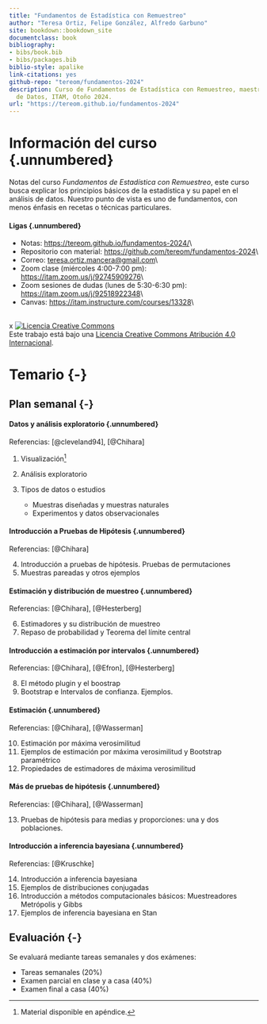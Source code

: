 ```yaml
---
title: "Fundamentos de Estadística con Remuestreo"
author: "Teresa Ortiz, Felipe González, Alfredo Garbuno"
site: bookdown::bookdown_site
documentclass: book
bibliography:
- bibs/book.bib
- bibs/packages.bib
biblio-style: apalike
link-citations: yes
github-repo: "tereom/fundamentos-2024"
description: Curso de Fundamentos de Estadística con Remuestreo, maestría en Ciencia
  de Datos, ITAM, Otoño 2024.
url: "https://tereom.github.io/fundamentos-2024"
---
```


# Información del curso {.unnumbered}

Notas del curso *Fundamentos de Estadística con Remuestreo*, este curso busca explicar los principios básicos de la estadística y su papel en el análisis de datos. Nuestro punto de vista es uno de fundamentos, con menos énfasis en recetas o técnicas particulares.

#### Ligas {.unnumbered}

- Notas: <https://tereom.github.io/fundamentos-2024/>\
- Repositorio con material: <https://github.com/tereom/fundamentos-2024>\
- Correo: [teresa.ortiz.mancera\@gmail.com](mailto:teresa.ortiz.mancera@gmail.com)\
- Zoom clase (miércoles 4:00-7:00 pm): <https://itam.zoom.us/j/92745909276>\
- Zoom sesiones de dudas (lunes de 5:30-6:30 pm): <https://itam.zoom.us/j/92518922348>\
- Canvas: <https://itam.instructure.com/courses/13328>\

</br>
x
<a rel="license" href="http://creativecommons.org/licenses/by/4.0/"><img src="https://i.creativecommons.org/l/by/4.0/88x31.png" alt="Licencia Creative Commons" style="border-width:0"/></a><br />Este trabajo está bajo una <a rel="license" href="http://creativecommons.org/licenses/by/4.0/">Licencia Creative Commons Atribución 4.0 Internacional</a>.

# Temario {-}

## Plan semanal {-}

#### Datos y análisis exploratorio {.unnumbered}

Referencias: [@cleveland94], [@Chihara]

1.  Visualización[^index-1]

2. Análisis exploratorio

3.  Tipos de datos o estudios
    -   Muestras diseñadas y muestras naturales
    -   Experimentos y datos observacionales

[^index-1]: Material disponible en apéndice.

#### Introducción a Pruebas de Hipótesis {.unnumbered}

Referencias: [@Chihara]

4.  Introducción a pruebas de hipótesis. Pruebas de permutaciones
5.  Muestras pareadas y otros ejemplos

#### Estimación y distribución de muestreo {.unnumbered}

Referencias: [@Chihara], [@Hesterberg]

6.  Estimadores y su distribución de muestreo
7.  Repaso de probabilidad y Teorema del límite central

#### Introducción a estimación por intervalos {.unnumbered}

Referencias: [@Chihara], [@Efron], [@Hesterberg]

8.  El método plugin y el boostrap
9.  Bootstrap e Intervalos de confianza. Ejemplos.

#### Estimación {.unnumbered}

Referencias: [@Chihara], [@Wasserman]

10.  Estimación por máxima verosimilitud
11. Ejemplos de estimación por máxima verosimilitud y Bootstrap paramétrico
12. Propiedades de estimadores de máxima verosimilitud

#### Más de pruebas de hipótesis {.unnumbered}

Referencias: [@Chihara], [@Wasserman]

13. Pruebas de hipótesis para medias y proporciones: una y dos poblaciones. 


#### Introducción a inferencia bayesiana {.unnumbered}

Referencias: [@Kruschke]

14. Introducción a inferencia bayesiana
15. Ejemplos de distribuciones conjugadas
16. Introducción a métodos computacionales básicos: Muestreadores Metrópolis y Gibbs
17. Ejemplos de inferencia bayesiana en Stan


## Evaluación {-}

Se evaluará mediante tareas semanales y dos exámenes:

* Tareas semanales (20%)  
* Examen parcial en clase y a casa (40%)  
* Examen final a casa (40%)

